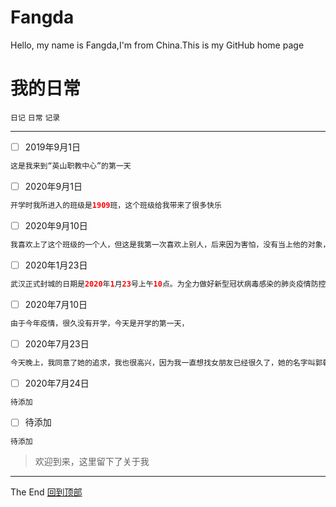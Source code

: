 # Fangda
Hello, my name is Fangda,I'm from China.This is my GitHub home page

# 我的日常
`日记` `日常` `记录`<br>
***
- [ ] 2019年9月1日<br>
```java
这是我来到“英山职教中心”的第一天
```
- [ ] 2020年9月1日<br>
```java
开学时我所进入的班级是1909班，这个班级给我带来了很多快乐
```
- [ ] 2020年9月10日<br>
```java
我喜欢上了这个班级的一个人，但这是我第一次喜欢上别人，后来因为害怕，没有当上他的对象，但当上了她的哥哥
```
- [ ] 2020年1月23日<br>
```java
武汉正式封城的日期是2020年1月23号上午10点。为全力做好新型冠状病毒感染的肺炎疫情防控工作，有效切断病毒传播途径，坚决遏制疫情蔓延势头，确保人民群众生命安全和身体健康，武汉采取了全市城市公交、地铁、轮渡、长途客运暂停运营的举措；无特殊原因，市民不要离开武汉；机场、火车站离汉通道暂时关闭。
```
- [ ] 2020年7月10日<br>
```java
由于今年疫情，很久没有开学，今天是开学的第一天，
```
- [ ] 2020年7月23日<br>
```java
今天晚上，我同意了她的追求，我也很高兴，因为我一直想找女朋友已经很久了，她的名字叫郭乾美。
```
- [ ] 2020年7月24日<br>
```java
待添加
```
- [ ] 待添加<br>
```java
待添加
```
>欢迎到来，这里留下了关于我
***
The End   [回到顶部](#readme)
